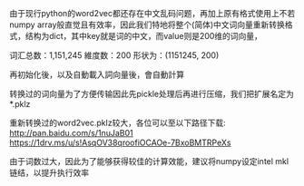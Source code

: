 由于现行python的word2vec都还存在中文乱码问题，再加上原有格式使用上不若numpy array般直觉且有效率，因此我们特地将整个(简体)中文词向量重新转换格式，结构为dict，其中key就是词的中文，而value则是200维的词向量，

词汇总数：1,151,245
維度数：200
形状为：(1151245, 200)

再初始化後，以及自動載入詞向量後，會自動計算

转换过的词向量为了方便传输因此先pickle处理后再进行压缩，我们把扩展名定为*.pklz


重新转换过的word2vec.pklz较大，各位可以至以下路径下载:
http://pan.baidu.com/s/1nuJaB01
https://1drv.ms/u/s!AsqOV38qroofiOCAOe-7BxoBMTRPeXs



由于词数过大，因此为了能够获得较佳的计算效能，建议将numpy设定intel mkl链结，以提升执行效率



